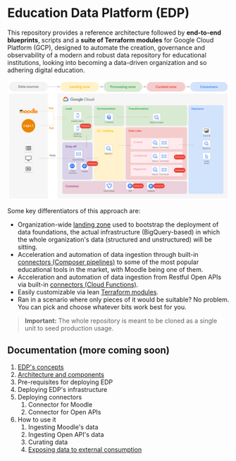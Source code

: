 # Education Data Platform (EDP)

This repository provides a reference architecture followed by **end-to-end blueprints**, scripts and a **suite of Terraform modules** for Google Cloud Platform (GCP), designed to automate the creation, governance and observability of a modern and robust data repository for educational institutions, looking into becoming a data-driven organization and so adhering digital education.

<p align="center">
    <img src="img/edp-architecture-v1.png">
</p>

Some key differentiators of this approach are:

- Organization-wide [landing zone](1-foundations/README.md) used to bootstrap the deployment of data foundations, the actual infrastructure (BigQuery-based) in which the whole organization's data (structured and unstructured) will be sitting.
- Acceleration and automation of data ingestion through built-in [connectors (Composer pipelines)](docs/edp-concepts.md) to some of the most popular educational tools in the market, with Moodle being one of them.
- Acceleration and automation of data ingestion from Restful Open APIs via built-in [connectors (Cloud Functions)](docs/edp-concepts.md).
- Easily customizable via lean [Terraform modules](modules/README.md).
- Ran in a scenario where only pieces of it would be suitable? No problem. You can pick and choose whatever bits work best for you.

> **Important:** The whole repository is meant to be cloned as a single unit to seed production usage.

## Documentation (more coming soon)

1. [EDP's concepts](docs/edp-concepts.md)
2. [Architecture and components](docs/edp-architecture.md)
3. Pre-requisites for deploying EDP
4. Deploying EDP's infrastructure
5. Deploying connectors
   1. Connector for Moodle
   2. Connector for Open APIs
6. How to use it
   1. Ingesting Moodle's data
   2. Ingesting Open API's data
   3. Curating data
   4. [Exposing data to external consumption](4-looker-dashboards/docs/students-dashboards.md)
